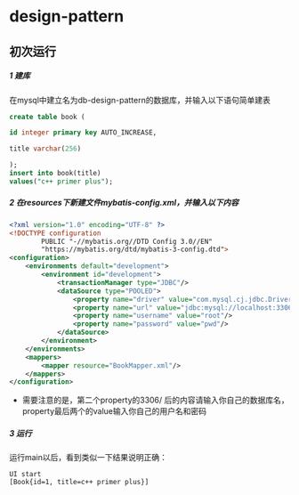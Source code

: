 # design-pattern

## 初次运行

##### 1 建库

在mysql中建立名为db-design-pattern的数据库，并输入以下语句简单建表

```sql
create table book (

id integer primary key AUTO_INCREASE,

title varchar(256)

);
insert into book(title)
values("c++ primer plus");
```





##### 2 在resources下新建文件mybatis-config.xml，并输入以下内容

```xml
<?xml version="1.0" encoding="UTF-8" ?>
<!DOCTYPE configuration
        PUBLIC "-//mybatis.org//DTD Config 3.0//EN"
        "https://mybatis.org/dtd/mybatis-3-config.dtd">
<configuration>
    <environments default="development">
        <environment id="development">
            <transactionManager type="JDBC"/>
            <dataSource type="POOLED">
                <property name="driver" value="com.mysql.cj.jdbc.Driver"/>
                <property name="url" value="jdbc:mysql://localhost:3306/db-design-pattern?characterEncoding=utf-8&amp;useSSL=false&amp;serverTimezone=GMT%2B8"/>
                <property name="username" value="root"/>
                <property name="password" value="pwd"/>
            </dataSource>
        </environment>
    </environments>
    <mappers>
        <mapper resource="BookMapper.xml"/>
    </mappers>
</configuration>
```

- 需要注意的是，第二个property的3306/ 后的内容请输入你自己的数据库名，property最后两个的value输入你自己的用户名和密码

##### 3 运行

运行main以后，看到类似一下结果说明正确：

```
UI start
[Book{id=1, title=c++ primer plus}]
```

